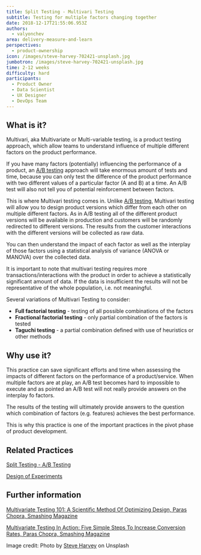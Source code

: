 ```yaml
---
title: Split Testing - Multivari Testing
subtitle: Testing for multiple factors changing together
date: 2018-12-17T21:55:06.953Z
authors:
  - valyonchev
area: delivery-measure-and-learn
perspectives:
  - product-ownership
icon: /images/steve-harvey-702421-unsplash.jpg
jumbotron: /images/steve-harvey-702421-unsplash.jpg
time: 2-12 weeks
difficulty: hard
participants:
  - Product Owner
  - Data Scientist
  - UX Designer
  - DevOps Team
---
```

## What is it?

Multivari, aka Multivariate or Multi-variable testing, is a product testing approach, which allow teams to understand influence of multiple different factors on the product performance. 

If you have many factors (potentially) influencing the performance of a product, an [A/B testing](https://openpracticelibrary.com/practice/split-testing-a-b-testing/) approach will take enormous amount of tests and time, because you can only test the difference of the product performance with two different values of a particular factor (A and B) at a time. An A/B test will also not tell you of potential reinforcement between factors. 

This is where Multivari testing comes in. Unlike [A/B testing](https://openpracticelibrary.com/practice/split-testing-a-b-testing/), Multivari testing will allow you to design product versions which differ from each other on multiple different factors. As in A/B testing all of the different product versions will be available in production and customers will be randomly redirected to different versions. The results from the customer interactions with the different versions will be collected as raw data.

You can then understand the impact of each factor as well as the interplay of those factors using a statistical analysis of variance (ANOVA or MANOVA) over the collected data. 

It is important to note that multivari testing requires more transactions/interactions with the product in order to achieve a statistically significant amount of data. If the data is insufficient the results will not be representative of the whole population, i.e. not meaningful. 

Several variations of Multivari Testing to consider:

* **Full factorial testing** - testing of all possible combinations of the factors
* **Fractional factorial testing** - only partial combination of the factors is tested 
* **Taguchi testing** - a partial combination defined with use of heuristics or other methods

## Why use it?

This practice can save significant efforts and time when assessing the impacts of different factors on the performance of a product/service. When multiple factors are at play, an A/B test becomes hard to impossible to execute and as pointed an A/B test will not really provide answers on the interplay fo factors. 

The results of the testing will ultimately provide answers to the question which combination of factors (e.g. features) achieves the best performance. 

This is why this practice is one of the important practices in the pivot phase of product development.  

## Related Practices

[Split Testing - A/B Testing](https://openpracticelibrary.com/practice/split-testing-a-b-testing/)

[Design of Experiments](https://openpracticelibrary.com/practice/design-of-experiments/)

## Further information

[Multivariate Testing 101: A Scientific Method Of Optimizing Design, Paras Chopra, Smashing Magazine ](https://www.smashingmagazine.com/2011/04/multivariate-testing-101-a-scientific-method-of-optimizing-design/)

[Multivariate Testing In Action: Five Simple Steps To Increase Conversion Rates, Paras Chopra, Smashing Magazine](https://www.smashingmagazine.com/2010/11/multivariate-testing-in-action-five-simple-steps-to-increase-conversion-rates/)

Image credit: Photo by [Steve Harvey](https://unsplash.com/photos/kV7S3tyvKa8) on Unsplash
